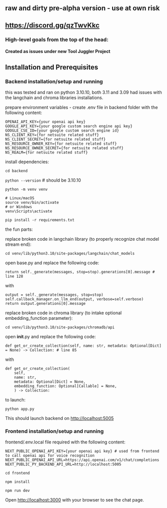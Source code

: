## raw and dirty pre-alpha version - use at own risk

## https://discord.gg/qzTwvKkc

### High-level goals from the top of the head:

#### Created as issues under new Tool Juggler Project

## Installation and Prerequisites

### Backend installation/setup and running

this was tested and ran on python 3.10.10, both 3.11 and 3.09 had issues with the langchain and chroma libraries installations.

prepare environment variables - create .env file in backend folder with the following content:
```
OPENAI_API_KEY={your openai api key}
GOOGLE_API_KEY={your google custom search engine api key}
GOOGLE_CSE_ID={your google custom search engine id}
NS_CLIENT_KEY={for netsuite related stuff}
NS_CLIENT_SECRET={for netsuite related stuff}
NS_RESOURCE_OWNER_KEY={for netsuite related stuff}
NS_RESOURCE_OWNER_SECRET={for netsuite related stuff}
NS_REALM={for netsuite related stuff}
```

install dependencies:

```cd backend```

```python --version``` # should be 3.10.10

```python -m venv venv```

```
# Linux/macOS
source venv/bin/activate
# or Windows
venv\Scripts\activate
```

`pip install -r requirements.txt`

the fun parts:

replace broken code in langchain library (to properly recognize chat model stream end):

```cd venv/lib/python3.10/site-packages/langchain/chat_models```

open base.py and replace the following code:

```
return self._generate(messages, stop=stop).generations[0].message # line 128
```

with

```
output = self._generate(messages, stop=stop)
self.callback_manager.on_llm_end(output, verbose=self.verbose)
return output.generations[0].message
```

replace broken code in chroma library (to intake optional embedding_function parameter):

```cd venv/lib/python3.10/site-packages/chromadb/api```

open __init__.py and replace the following code:

```
def get_or_create_collection(self, name: str, metadata: Optional[Dict] = None) -> Collection: # line 85
```

with

```
def get_or_create_collection(
    self,
    name: str,
    metadata: Optional[Dict] = None,
    embedding_function: Optional[Callable] = None,
    ) -> Collection:
```

to launch:

```python app.py```

This should launch backend on [http://localhost:5005](http://localhost:5005)

### Frontend installation/setup and running

frontend/.env.local file required with the following content:
```
NEXT_PUBLIC_OPENAI_API_KEY={your openai api key} # used from frontend to call openai api for voice recognition
NEXT_PUBLIC_OPENAI_API_URL=https://api.openai.com/v1/chat/completions
NEXT_PUBLIC_PY_BACKEND_API_URL=http://localhost:5005
```

```cd frontend```

```npm install```

```npm run dev```

Open [http://localhost:3000](http://localhost:3000) with your browser to see the chat page.
